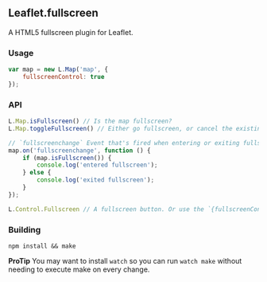 ## Leaflet.fullscreen
A HTML5 fullscreen plugin for Leaflet.

### Usage

``` js
var map = new L.Map('map', {
    fullscreenControl: true
});
```

### API

``` js
L.Map.isFullscreen() // Is the map fullscreen?
L.Map.toggleFullscreen() // Either go fullscreen, or cancel the existing fullscreen.

// `fullscreenchange` Event that's fired when entering or exiting fullscreen.
map.on('fullscreenchange', function () {
    if (map.isFullscreen()) {
        console.log('entered fullscreen');
    } else {
        console.log('exited fullscreen');
    }
});

L.Control.Fullscreen // A fullscreen button. Or use the `{fullscreenControl: true}` option when creating L.Map.
```

### Building

    npm install && make

__ProTip__ You may want to install `watch` so you can run `watch make`
without needing to execute make on every change.
